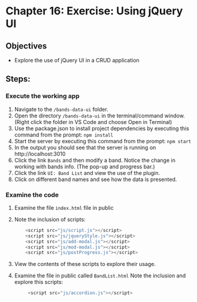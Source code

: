 # Chapter 16: Exercise: Using jQuery UI
## Objectives
* Explore the use of jQuery UI in a CRUD application 

## Steps:

### Execute the working app
1. Navigate to the `/bands-data-ui` folder.
1. Open the directory `/bands-data-ui` in the terminal/command window.
(Right click the folder in VS Code and choose Open in Terminal)
1. Use the package.json to install project dependencies by executing this command from the prompt:   `npm install`
1. Start the server by executing this command from the prompt: `npm start`
1. In the output you should see that the server is running on http://localhost:3010
1. Click the link `Bands` and then modify a band. Notice the change in working with bands info. (The pop-up and progress bar.) 
1. Click the link `UI: Band List` and view the use of the plugin.
1. Click on different band names and see how the data is  presented.  


### Examine the code
1. Examine the file `index.html` file in public
1. Note the inclusion of scripts:
    ```javascript
        <script src="js/script.js"></script>
        <script src="js/jqueryStyle.js"></script>
        <script src="js/add-modal.js"></script>
        <script src="js/mod-modal.js"></script>
        <script src="js/postProgress.js"></script>
    ```
1. View the contents of these scripts to explore their usage.

1. Examine the file in public called `BandList.html`
Note the inclusion and explore this scripts:
    ```javascript
         <script src="js/accordion.js"></script>
    ```
